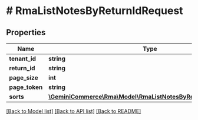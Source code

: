 # # RmaListNotesByReturnIdRequest


## Properties


Name | Type | Description | Notes
------------ | ------------- | ------------- | -------------
**tenant_id**| **string** |   |
**return_id**| **string** |   |
**page_size**| **int** |   | [optional]
**page_token**| **string** |   | [optional]
**sorts**| [**\GeminiCommerce\Rma\Model\RmaListNotesByReturnIdRequestSort[]**](RmaListNotesByReturnIdRequestSort.md) |   | [optional]


[[Back to Model list]](../../README.md#models) [[Back to API list]](../../README.md#endpoints) [[Back to README]](../../README.md)